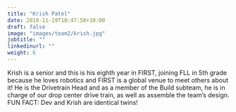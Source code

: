 ```yaml
---
title: "Krish Patel"
date: 2018-11-19T10:47:58+10:00
draft: false
image: "images/team2/krish.jpg"
jobtitle: ""
linkedinurl: ""
weight: 6
---
```


Krish is a senior and this is his eighth year in FIRST, joining FLL in 5th grade because he loves robotics and FIRST is a global venue to meet others about it! He is the Drivetrain Head and as a member of the Build subteam, he is in charge of our drop center drive train, as well as assemble the team’s design. FUN FACT: Dev and Krish are identical twins!
